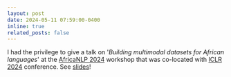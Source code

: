 ```yaml
---
layout: post
date: 2024-05-11 07:59:00-0400
inline: true
related_posts: false
---
```


I had the privilege to give a talk on '*Building multimodal datasets for African languages*' at the [AfricaNLP 2024](https://sites.google.com/view/africanlp2024/home) workshop that was co-located with [ICLR 2024](https://iclr.cc) conference. See [slides](https://docs.google.com/presentation/d/1roRmmmcv3E4cUkyv2nhBk0FFmX2Jwc57_4rP5yfmBv4/edit?usp=sharing)!
